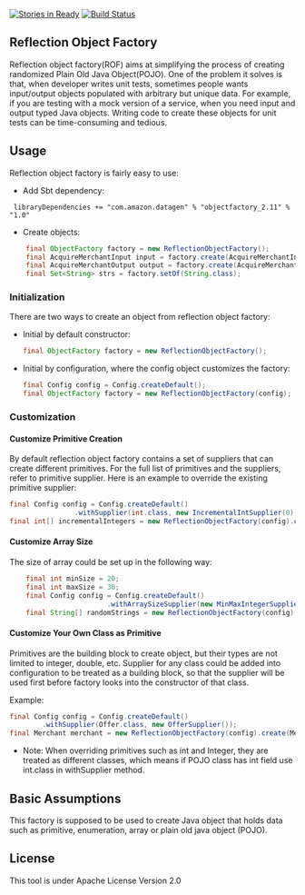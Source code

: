 [![Stories in Ready](https://badge.waffle.io/leakingtapan/rof.png?label=ready&title=Ready)](https://waffle.io/leakingtapan/rof)
[![Build Status](https://travis-ci.org/leakingtapan/rof.svg)](https://travis-ci.org/leakingtapan/rof)
## Reflection Object Factory
Reflection object factory(ROF) aims at simplifying the process of creating randomized Plain Old Java Object(POJO). One of the problem it solves is that, when developer writes unit tests, sometimes people wants input/output objects populated with arbitrary but unique data. For example, if you are testing with a mock version of a service, when you need input and output typed Java objects. Writing code to create these objects for unit tests can be time-consuming and tedious.

## Usage
Reflection object factory is fairly easy to use:

 - Add Sbt dependency:
```
 libraryDependencies += "com.amazon.datagen" % "objectfactory_2.11" % "1.0"
```

 - Create objects:
```java
    final ObjectFactory factory = new ReflectionObjectFactory();
    final AcquireMerchantInput input = factory.create(AcquireMerchantInput.class);
    final AcquireMerchantOutput output = factory.create(AcquireMerchantOutput.class);
    final Set<String> strs = factory.setOf(String.class);
```

### Initialization
There are two ways to create an object from reflection object factory:

 - Initial by default constructor:

   ```java
   final ObjectFactory factory = new ReflectionObjectFactory();
   ```

 - Initial by configuration, where the config object customizes the factory:

   ```java
   final Config config = Config.createDefault();
   final ObjectFactory factory = new ReflectionObjectFactory(config);
   ```

### Customization
#### Customize Primitive Creation
By default reflection object factory contains a set of suppliers that can create different primitives. For the full list of primitives and the suppliers, refer to primitive supplier. Here is an example to override the existing primitive supplier:

```java
final Config config = Config.createDefault()
                .withSupplier(int.class, new IncrementalIntSupplier(0));
final int[] incrementalIntegers = new ReflectionObjectFactory(config).create(int[].class);
```

#### Customize Array Size
The size of array could be set up in the following way:

```java
    final int minSize = 20;
    final int maxSize = 30;
    final Config config = Config.createDefault()
	                    .withArraySizeSupplier(new MinMaxIntegerSupplier(minSize, maxSize));
    final String[] randomStrings = new ReflectionObjectFactory(config).create(String[].class);
```

#### Customize Your Own Class as Primitive
Primitives are the building block to create object, but their types are not limited to integer, double, etc. Supplier for any class could be added into configuration to be treated as a building block, so that the supplier will be used first before factory looks into the constructor of that class.

Example:

```java
final Config config = Config.createDefault()
        .withSupplier(Offer.class, new OfferSupplier());
final Merchant merchant = new ReflectionObjectFactory(config).create(Merchant.class);
```

- Note:
  When overriding primitives such as int and Integer, they are treated as different classes, which means if POJO class has int field use int.class in withSupplier method.

## Basic Assumptions
This factory is supposed to be used to create Java object that holds data such as primitive, enumeration, array or plain old java object (POJO).

## License
This tool is under Apache License Version 2.0
